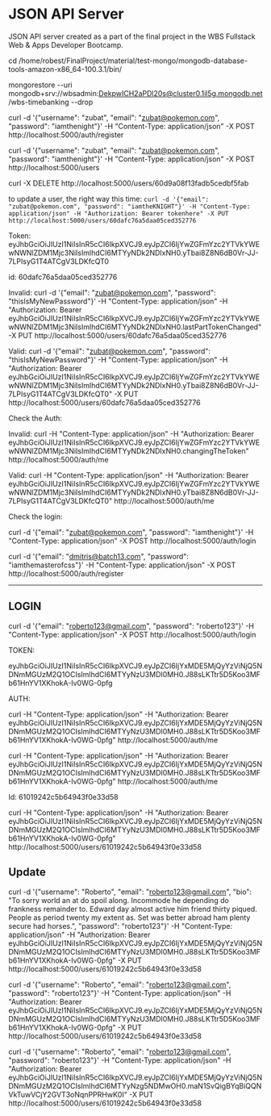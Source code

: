 # JSON API Server

JSON API server created as a part of the final project in the WBS Fullstack Web & Apps Developer Bootcamp.


cd /home/robest/FinalProject/material/test-mongo/mongodb-database-tools-amazon-x86_64-100.3.1/bin/

mongorestore --uri mongodb+srv://wbsadmin:DekpwICH2aPDl20s@cluster0.1il5g.mongodb.net/wbs-timebanking --drop

curl -d '{"username": "zubat", "email": "zubat@pokemon.com", "password": "iamthenight"}' -H "Content-Type: application/json" -X POST http://localhost:5000/auth/register

curl -d '{"username": "zubat", "email": "zubat@pokemon.com", "password": "iamthenight"}' -H "Content-Type: application/json" -X POST http://localhost:5000/users

curl -X DELETE http://localhost:5000/users/60d9a08f13fadb5cedbf5fab



to update a user, the right way this time: `curl -d '{"email": "zubat@pokemon.com", "password": "iamtheKNIGHT"}' -H "Content-Type: application/json" -H "Authorization: Bearer tokenhere" -X PUT http://localhost:5000/users/60dafc76a5daa05ced352776`

Token:
eyJhbGciOiJIUzI1NiIsInR5cCI6IkpXVCJ9.eyJpZCI6IjYwZGFmYzc2YTVkYWEwNWNlZDM1Mjc3NiIsImlhdCI6MTYyNDk2NDIxNH0.yTbai8Z8N6dB0Vr-JJ-7LPIsyG1T4ATCgV3LDKfcQT0

id: 60dafc76a5daa05ced352776

Invalid: 
curl -d '{"email": "zubat@pokemon.com", "password": "thisIsMyNewPassword"}' -H "Content-Type: application/json" -H "Authorization: Bearer eyJhbGciOiJIUzI1NiIsInR5cCI6IkpXVCJ9.eyJpZCI6IjYwZGFmYzc2YTVkYWEwNWNlZDM1Mjc3NiIsImlhdCI6MTYyNDk2NDIxNH0.lastPartTokenChanged" -X PUT http://localhost:5000/users/60dafc76a5daa05ced352776

Valid:
curl -d '{"email": "zubat@pokemon.com", "password": "thisIsMyNewPassword"}' -H "Content-Type: application/json" -H "Authorization: Bearer eyJhbGciOiJIUzI1NiIsInR5cCI6IkpXVCJ9.eyJpZCI6IjYwZGFmYzc2YTVkYWEwNWNlZDM1Mjc3NiIsImlhdCI6MTYyNDk2NDIxNH0.yTbai8Z8N6dB0Vr-JJ-7LPIsyG1T4ATCgV3LDKfcQT0" -X PUT http://localhost:5000/users/60dafc76a5daa05ced352776

Check the Auth:

Invalid:
curl -H "Content-Type: application/json" -H "Authorization: Bearer eyJhbGciOiJIUzI1NiIsInR5cCI6IkpXVCJ9.eyJpZCI6IjYwZGFmYzc2YTVkYWEwNWNlZDM1Mjc3NiIsImlhdCI6MTYyNDk2NDIxNH0.changingTheToken" http://localhost:5000/auth/me

Valid:
curl -H "Content-Type: application/json" -H "Authorization: Bearer eyJhbGciOiJIUzI1NiIsInR5cCI6IkpXVCJ9.eyJpZCI6IjYwZGFmYzc2YTVkYWEwNWNlZDM1Mjc3NiIsImlhdCI6MTYyNDk2NDIxNH0.yTbai8Z8N6dB0Vr-JJ-7LPIsyG1T4ATCgV3LDKfcQT0" http://localhost:5000/auth/me

Check the login:

curl -d '{"email": "zubat@pokemon.com", "password": "iamthenight"}' -H "Content-Type: application/json" -X POST http://localhost:5000/auth/login

curl -d '{"email": "dmitris@batch13.com", "password": "iamthemasterofcss"}' -H "Content-Type: application/json" -X POST http://localhost:5000/auth/register



---

## LOGIN 

curl -d '{"email": "roberto123@gmail.com", "password": "roberto123"}' -H "Content-Type: application/json" -X POST http://localhost:5000/auth/login

TOKEN:

eyJhbGciOiJIUzI1NiIsInR5cCI6IkpXVCJ9.eyJpZCI6IjYxMDE5MjQyYzViNjQ5NDNmMGUzM2Q1OCIsImlhdCI6MTYyNzU3MDI0MH0.J88sLKTtr5D5Koo3MFb61HnYV1XKhokA-Iv0WG-0pfg

AUTH:

curl -H "Content-Type: application/json" -H "Authorization: Bearer eyJhbGciOiJIUzI1NiIsInR5cCI6IkpXVCJ9.eyJpZCI6IjYxMDE5MjQyYzViNjQ5NDNmMGUzM2Q1OCIsImlhdCI6MTYyNzU3MDI0MH0.J88sLKTtr5D5Koo3MFb61HnYV1XKhokA-Iv0WG-0pfg" http://localhost:5000/auth/me


curl -H "Content-Type: application/json" -H "Authorization: Bearer eyJhbGciOiJIUzI1NiIsInR5cCI6IkpXVCJ9.eyJpZCI6IjYxMDE5MjQyYzViNjQ5NDNmMGUzM2Q1OCIsImlhdCI6MTYyNzU3MDI0MH0.J88sLKTtr5D5Koo3MFb61HnYV1XKhokA-Iv0WG-0pfg" http://localhost:5000/auth/me

Id: 61019242c5b64943f0e33d58

curl -H "Content-Type: application/json" -H "Authorization: Bearer eyJhbGciOiJIUzI1NiIsInR5cCI6IkpXVCJ9.eyJpZCI6IjYxMDE5MjQyYzViNjQ5NDNmMGUzM2Q1OCIsImlhdCI6MTYyNzU3MDI0MH0.J88sLKTtr5D5Koo3MFb61HnYV1XKhokA-Iv0WG-0pfg" http://localhost:5000/users/61019242c5b64943f0e33d58


## Update 

curl -d '{"username": "Roberto", "email": "roberto123@gmail.com", "bio": "To sorry world an at do spoil along. Incommode he depending do frankness remainder to. Edward day almost active him friend thirty piqued. People as period twenty my extent as. Set was better abroad ham plenty secure had horses.", "password": "roberto123"}' -H "Content-Type: application/json" -H "Authorization: Bearer eyJhbGciOiJIUzI1NiIsInR5cCI6IkpXVCJ9.eyJpZCI6IjYxMDE5MjQyYzViNjQ5NDNmMGUzM2Q1OCIsImlhdCI6MTYyNzU3MDI0MH0.J88sLKTtr5D5Koo3MFb61HnYV1XKhokA-Iv0WG-0pfg" -X PUT http://localhost:5000/users/61019242c5b64943f0e33d58

curl -d '{"username": "Roberto", "email": "roberto123@gmail.com", "password": "roberto123"}' -H "Content-Type: application/json" -H "Authorization: Bearer eyJhbGciOiJIUzI1NiIsInR5cCI6IkpXVCJ9.eyJpZCI6IjYxMDE5MjQyYzViNjQ5NDNmMGUzM2Q1OCIsImlhdCI6MTYyNzU3MDI0MH0.J88sLKTtr5D5Koo3MFb61HnYV1XKhokA-Iv0WG-0pfg" -X PUT http://localhost:5000/users/61019242c5b64943f0e33d58


curl -d '{"username": "Roberto", "email": "roberto123@gmail.com", "password": "roberto123"}' -H "Content-Type: application/json" -H "Authorization: Bearer eyJhbGciOiJIUzI1NiIsInR5cCI6IkpXVCJ9.eyJpZCI6IjYxMDE5MjQyYzViNjQ5NDNmMGUzM2Q1OCIsImlhdCI6MTYyNzg5NDMwOH0.maN1SvQigBYqBiQQNVkTuwVCjY2GVT3oNqnPPRHwK0I" -X PUT http://localhost:5000/users/61019242c5b64943f0e33d58


